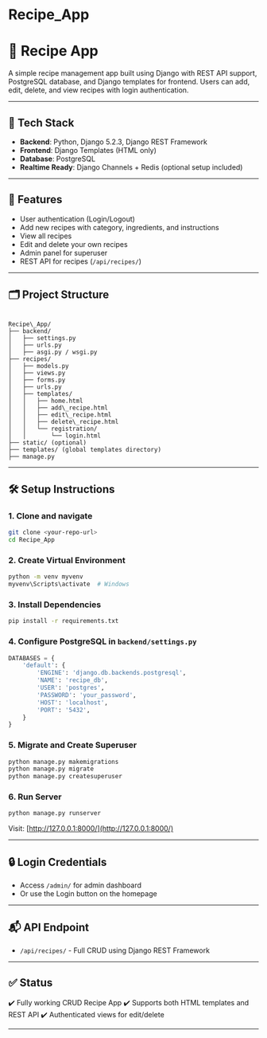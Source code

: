 # Recipe_App
# 🍲 Recipe App

A simple recipe management app built using Django with REST API support, PostgreSQL database, and Django templates for frontend. Users can add, edit, delete, and view recipes with login authentication.

---

## 🔧 Tech Stack

- **Backend**: Python, Django 5.2.3, Django REST Framework
- **Frontend**: Django Templates (HTML only)
- **Database**: PostgreSQL
- **Realtime Ready**: Django Channels + Redis (optional setup included)

---

## 🚀 Features

- User authentication (Login/Logout)
- Add new recipes with category, ingredients, and instructions
- View all recipes
- Edit and delete your own recipes
- Admin panel for superuser
- REST API for recipes (`/api/recipes/`)

---

## 🗂 Project Structure

```

Recipe\_App/
├── backend/
│   ├── settings.py
│   ├── urls.py
│   ├── asgi.py / wsgi.py
├── recipes/
│   ├── models.py
│   ├── views.py
│   ├── forms.py
│   ├── urls.py
│   ├── templates/
│   │   ├── home.html
│   │   ├── add\_recipe.html
│   │   ├── edit\_recipe.html
│   │   ├── delete\_recipe.html
│   │   └── registration/
│   │       └── login.html
├── static/ (optional)
├── templates/ (global templates directory)
├── manage.py

````

---

## 🛠️ Setup Instructions

### 1. Clone and navigate

```bash
git clone <your-repo-url>
cd Recipe_App
````

### 2. Create Virtual Environment

```bash
python -m venv myvenv
myvenv\Scripts\activate  # Windows
```

### 3. Install Dependencies

```bash
pip install -r requirements.txt
```

### 4. Configure PostgreSQL in `backend/settings.py`

```python
DATABASES = {
    'default': {
        'ENGINE': 'django.db.backends.postgresql',
        'NAME': 'recipe_db',
        'USER': 'postgres',
        'PASSWORD': 'your_password',
        'HOST': 'localhost',
        'PORT': '5432',
    }
}
```

### 5. Migrate and Create Superuser

```bash
python manage.py makemigrations
python manage.py migrate
python manage.py createsuperuser
```

### 6. Run Server

```bash
python manage.py runserver
```

Visit: [http://127.0.0.1:8000/](http://127.0.0.1:8000/)

---

## 🔒 Login Credentials

* Access `/admin/` for admin dashboard
* Or use the Login button on the homepage

---

## 📬 API Endpoint

* `/api/recipes/` - Full CRUD using Django REST Framework

---

## ✅ Status

✔️ Fully working CRUD Recipe App
✔️ Supports both HTML templates and REST API
✔️ Authenticated views for edit/delete

---
